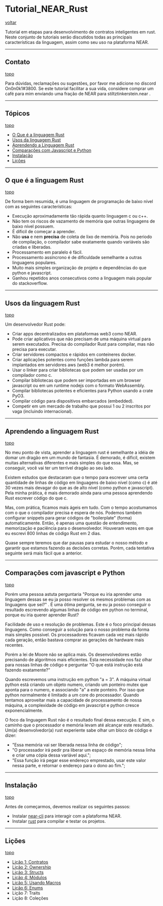 # Tutorial_NEAR_Rust

[voltar](https://github.com/On0n0k1/Tutorial_NEAR_Rust/tree/main/)

Tutorial em etapas para desenvolvimento de contratos inteligentes em rust. Neste conjunto de tutoriais serão discutidos todas as principais características da linguagem, assim como seu uso na plataforma NEAR.

---

## Contato

[topo](#tutorial_near_rust)

Para dúvidas, reclamações ou sugestões, por favor me adicione no discord On0n0k1#3800. Se este tutorial facilitar a sua vida, considere comprar um café para mim enviando uma fração de NEAR para stiltztinkerstein.near .

---

## Tópicos

[topo](#tutorial_near_rust)

 - [O Que é a linguagem Rust](#o-que-é-a-linguagem-rust)
 - [Usos da linguagem Rust](#usos-da-linguagem-rust)
 - [Aprendendo a Linguagem Rust](#aprendendo-a-linguagem-rust)
 - [Comparações com Javascript e Python](#compara%C3%A7%C3%B5es-com-javascript-e-python)
 - [Instalação](#instala%C3%A7%C3%A3o)
 - [Lições](#li%C3%A7%C3%B5es)

---

## O que é a linguagem Rust

[topo](#tutorial_near_rust)

De forma bem resumida, é uma linguagem de programação de baixo nível com as seguintes características:

 - Execução aproximadamente tão rápida quanto linguagem c ou c++.
 - Não tem os riscos de vazamento de memória que outras linguagens de baixo nível possuem.
 - É dificil de começar a aprender.
 - Não **usa** e nem **precisa** de coleta de lixo de memória. Pois no periodo de compilação, o compilador sabe exatamente quando variáveis são criadas e liberadas.
 - Processamento em paralelo é fácil.
 - Processamento assíncrono é de dificuldade semelhante a outras linguagens populares.
 - Muito mais simples organização de projeto e dependências do que python e javascript.
 - Ganhou repetidos anos consecutivos como a linguagem mais popular do stackoverflow.

---

## Usos da linguagem Rust

[topo](#tutorial_near_rust)

Um desenvolvedor Rust pode:

 - Criar apps decentralizados em plataformas web3 como NEAR.
 - Pode criar aplicativos que não precisam de uma máquina virtual para serem executados. Precisa do compilador Rust para compilar, mas não precisa para executar.
 - Criar servidores compactos e rápidos em conteineres docker.
 - Criar aplicações potentes como funções lambda para serem implantados em servidores aws (web3 é melhor porém).
 - Usar o linker para criar bibliotecas que podem ser usadas por um compilador como c.
 - Compilar bibliotecas que podem ser importadas em um browser javascript ou em um runtime nodejs com o formato WebAssembly.
 - Compilar bibliotecas potentes e eficientes para Python usando a crate PyO3.
 - Compilar código para dispositivos embarcados (embedded).
 - Competir em um mercado de trabalho que possui 1 ou 2 inscritos por vaga (incluindo internacional).

---

## Aprendendo a linguagem Rust
[topo](#tutorial_near_rust)

No meu ponto de vista, aprender a linguagem rust é semelhante a idéia de domar um dragão em um mundo de fantasia. É demorado, é dificil, existem muitas alternativas diferentes e mais simples do que essa. Mas, se conseguir, você vai ter um terrível dragão ao seu lado.

Existem estudos que destacaram que o tempo para escrever uma certa quantidade de linhas de código em linguagens de baixo nível (como c) é até 30 vezes mais devagar do que as de alto nível (como python e javascript). Pela minha prática, é mais demorado ainda para uma pessoa aprendendo Rust escrever código do que c. 

Mas, com prática, ficamos mais ágeis em tudo. Com o tempo acostumamos com o que o compilador precisa e espera de nós. Podemos também configurar snippets para gerar códigos de "boilerplate" (forma) automaticamente. Então, é apenas uma questão de entendimento, memorização e paciência para o desenvolvedor. Houveram vezes em que eu escrevi 800 linhas de código Rust em 2 dias.

Quase sempre teremos que dar pausas para estudar o nosso método e garantir que estamos fazendo as decisões corretas. Porém, cada tentativa seguinte será mais fácil que a anterior.

---

## Comparações com javascript e Python

[topo](#tutorial_near_rust)

Porém uma pessoa astuta perguntaria "Porque eu iria aprender uma linguagem dessas se eu ja posso resolver os mesmos problemas com as linguagens que sei?" . É uma ótima pergunta, se eu ja posso conseguir o resultado escrevendo algumas linhas de código em python no terminal, porque eu iria querer aprender Rust?

Facilidade de uso e resolução de problemas. Este é o foco principal dessas linguagens. Como conseguir a solução para o nosso problema da forma mais simples possivel. Os processadores ficavam cada vez mais rápido cada geração, então bastava comprar as gerações de hardware mais recentes.

Porém a lei de Moore não se aplica mais. Os desenvolvedores estão precisando de algoritmos mais eficientes. Esta necessidade nos faz olhar para nossas linhas de código e perguntar "O que está instrução está fazendo exatamente?"

Quando escrevemos uma instrução em python "a = 3". A máquina virtual python está criando um objeto numero, criando um ponteiro mutex que aponta para o numero, e associando "a" a este ponteiro. Por isso que python normalmente é limitado a um core do processador. Quando tentamos aproveitar mais a capacidade de processamento de nossa máquina, a complexidade de código em javascript e python cresce exponencialmente.

O foco da linguagem Rust não é o resultado final dessa execução. E sim, o caminho que o processador e memória levam até alcançar este resultado. Um(a) desenvolvedor(a) rust experiente sabe olhar um bloco de código e dizer:
 - "Essa memória vai ser liberada nessa linha de código";
 - "O processador irá pedir pra liberar um espaço de memória nessa linha e criar uma cópia dessa variável aqui.";
 - "Essa função irá pegar esse endereço emprestado, usar este valor nessa parte, e retornar o endereço para o dono ao fim.";

---

## Instalação

[topo](#tutorial_near_rust)

Antes de começarmos, devemos realizar os seguintes passos:

 - Instalar [near-cli](https://github.com/On0n0k1/Tutorial_NEAR_Rust/blob/main/PT-BR/static/tutorials/setup-nearcli.md) para interagir com a plataforma NEAR.
 - Instalar [rust](https://github.com/On0n0k1/Tutorial_NEAR_Rust/blob/main/PT-BR/static/tutorials/rust.md) para compilar e testar os projetos.

---

## Lições

[topo](#tutorial_near_rust)

 - [Lição 1: Contratos](https://github.com/On0n0k1/Tutorial_NEAR_Rust/tree/main/EN/lesson_1_contract)
 - [Lição 2: Ownership](https://github.com/On0n0k1/Tutorial_NEAR_Rust/tree/main/EN/lesson_2_ownership)
 - [Lição 3: Structs](https://github.com/On0n0k1/Tutorial_NEAR_Rust/tree/main/EN/lesson_3_structs)
 - [Lição 4: Módulos](https://github.com/On0n0k1/Tutorial_NEAR_Rust/tree/main/EN/lesson_4_modules)
 - [Licão 5: Usando Macros](https://github.com/On0n0k1/Tutorial_NEAR_Rust/tree/main/EN/lesson_5_macro_usage)
 - [Lição 6: Enums](https://github.com/On0n0k1/Tutorial_NEAR_Rust/tree/main/EN/lesson_6_enums)
 - Lição 7: Traits
 - Lição 8: Coleções
